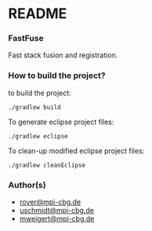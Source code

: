 # README #

### FastFuse ###

Fast stack fusion and registration.

### How to build the project? ###

to build the project:

    ./gradlew build

To generate eclipse project files:

    ./gradlew eclipse

To clean-up modified eclipse project files:

    ./gradlew cleanEclipse



### Author(s) ###

* royer@mpi-cbg.de
* uschmidt@mpi-cbg.de
* mweigert@mpi-cbg.de

